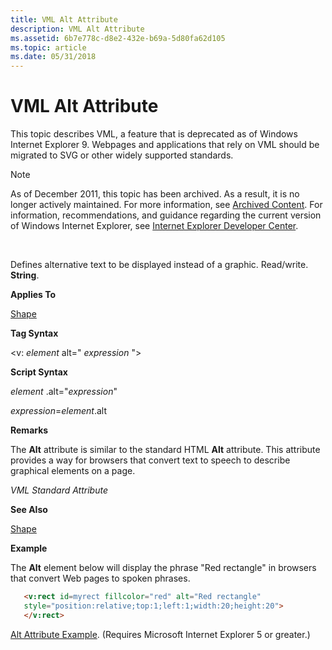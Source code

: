 ```yaml
---
title: VML Alt Attribute
description: VML Alt Attribute
ms.assetid: 6b7e778c-d8e2-432e-b69a-5d80fa62d105
ms.topic: article
ms.date: 05/31/2018
---
```


# VML Alt Attribute

This topic describes VML, a feature that is deprecated as of Windows Internet Explorer 9. Webpages and applications that rely on VML should be migrated to SVG or other widely supported standards.

> [!Note]  
> As of December 2011, this topic has been archived. As a result, it is no longer actively maintained. For more information, see [Archived Content](https://docs.microsoft.com/previous-versions/windows/internet-explorer/ie-developer/). For information, recommendations, and guidance regarding the current version of Windows Internet Explorer, see [Internet Explorer Developer Center](https://go.microsoft.com/fwlink/p/?linkid=204313).

 

Defines alternative text to be displayed instead of a graphic. Read/write. **String**.

**Applies To**

[Shape](shape-element--vml.md)

**Tag Syntax**

<v: *element* alt=" *expression* ">

**Script Syntax**

*element* .alt="*expression*"

*expression*=*element*.alt

**Remarks**

The **Alt** attribute is similar to the standard HTML **Alt** attribute. This attribute provides a way for browsers that convert text to speech to describe graphical elements on a page.

*VML Standard Attribute*

**See Also**

[Shape](shape-element--vml.md)

**Example**

The **Alt** element below will display the phrase "Red rectangle" in browsers that convert Web pages to spoken phrases.


```HTML
   <v:rect id=myrect fillcolor="red" alt="Red rectangle"
   style="position:relative;top:1;left:1;width:20;height:20">
   </v:rect>
```



[Alt Attribute Example](https://samples.msdn.microsoft.com/workshop/samples/vml/shape/examples/x_alt.md). (Requires Microsoft Internet Explorer 5 or greater.)

 

 




